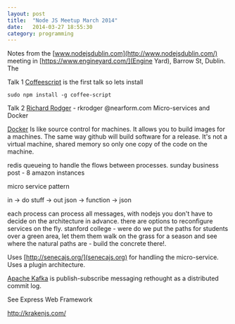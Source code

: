 ```yaml
---
layout: post
title:  "Node JS Meetup March 2014"
date:   2014-03-27 18:55:30
category: programming
---
```


Notes from the [www.nodejsdublin.com](http://www.nodejsdublin.com/) meeting in [https://www.engineyard.com/](Engine Yard), Barrow St, Dublin. The 

Talk 1
[Coffeescript](http://coffeescript.org/) is the first talk so lets install

    sudo npm install -g coffee-script

Talk 2
[Richard Rodger](http://www.richardrodger.com) - rkrodger @nearform.com
Micro-services and Docker

[Docker](https://www.docker.io)
Is like source control for machines. It allows you to build images for a machines. The same way github will build software for a release. It's not a virtual machine, shared memory so only one copy of the code on the machine.

redis queueing to handle the flows between processes.
sunday business post  - 8 amazon instances

micro service pattern

in   -> do stuff -> out
json -> function -> json

each process can process all messages, with nodejs you don't have to decide on the architecture in advance. there are options to reconfigure services on the fly. stanford college - were do we put the paths for students over a green area, let them them walk on the grass for a season and see where the natural paths are - build the concrete there!.

Uses [http://senecajs.org/](senecajs.org) for handling the micro-service. Uses a plugin architecture.

[Apache Kafka](http://kafka.apache.org/) is publish-subscribe messaging rethought as a distributed commit log.

See Express Web Framework

http://krakenjs.com/








